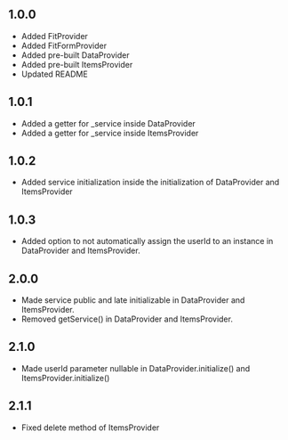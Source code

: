## 1.0.0

- Added FitProvider
- Added FitFormProvider
- Added pre-built DataProvider
- Added pre-built ItemsProvider
- Updated README

## 1.0.1

- Added a getter for _service inside DataProvider
- Added a getter for _service inside ItemsProvider

## 1.0.2

- Added service initialization inside the initialization of DataProvider and ItemsProvider

## 1.0.3

- Added option to not automatically assign the userId to an instance in DataProvider and ItemsProvider.

## 2.0.0

- Made service public and late initializable in DataProvider and ItemsProvider.
- Removed getService() in DataProvider and ItemsProvider.

## 2.1.0
- Made userId parameter nullable in DataProvider.initialize() and ItemsProvider.initialize()

## 2.1.1
- Fixed delete method of ItemsProvider